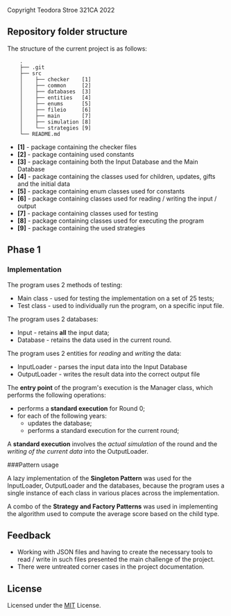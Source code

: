 Copyright Teodora Stroe 321CA 2022

## Repository folder structure

The structure of the current project is as follows:
```
    .
    ├── .git
    ├── src
    │    ├── checker    [1]
    │    ├── common     [2]
    │    ├── databases  [3]
    │    ├── entities   [4]
    │    ├── enums      [5]
    │    ├── fileio     [6]
    │    ├── main       [7]
    │    ├── simulation [8]
    │    └── strategies [9]
    └── README.md
```
* **[1]** - package containing the checker files
* **[2]** - package containing used constants
* **[3]** - package containing both the Input Database and the Main Database   
* **[4]** - package containing the classes used for children, updates, gifts and the initial data
* **[5]** - package containing enum classes used for constants
* **[6]** - package containing classes used for reading / writing the input / output
* **[7]** - package containing classes used for testing
* **[8]** - package containing classes used for executing the program
* **[9]** - package containing the used strategies

## Phase 1

### Implementation
The program uses 2 methods of testing:
* Main class - used for testing the implementation on a set of 25 tests;
* Test class - used to individually run the program, on a specific input file.

The program uses 2 databases:
* Input - retains **all** the input data;
* Database - retains the data used in the current round.

The program uses 2 entities for *reading* and *writing* the data:
* InputLoader - parses the input data into the Input Database
* OutputLoader - writes the result data into the correct output file

The **entry point** of the program's execution is the Manager class, which performs the following
operations:
* performs a **standard execution** for Round 0;
* for each of the following years:
  * updates the database;
  * performs a standard execution for the current round;

A **standard execution** involves the *actual simulation* of the round and the *writing of the current
data* into the OutputLoader.

###Pattern usage

A lazy implementation of the **Singleton Pattern** was used for the InputLoader, OutputLoader and the
databases, because the program uses a single instance of each class in various places across the
implementation.

A combo of the **Strategy and Factory Patterns** was used in implementing the algorithm used to compute
the average score based on the child type.

## Feedback

* Working with JSON files and having to create the necessary tools to read / write in such files
presented the main challenge of the project.
* There were untreated corner cases in the project documentation.

## License

Licensed under the [MIT](LICENSE) License.